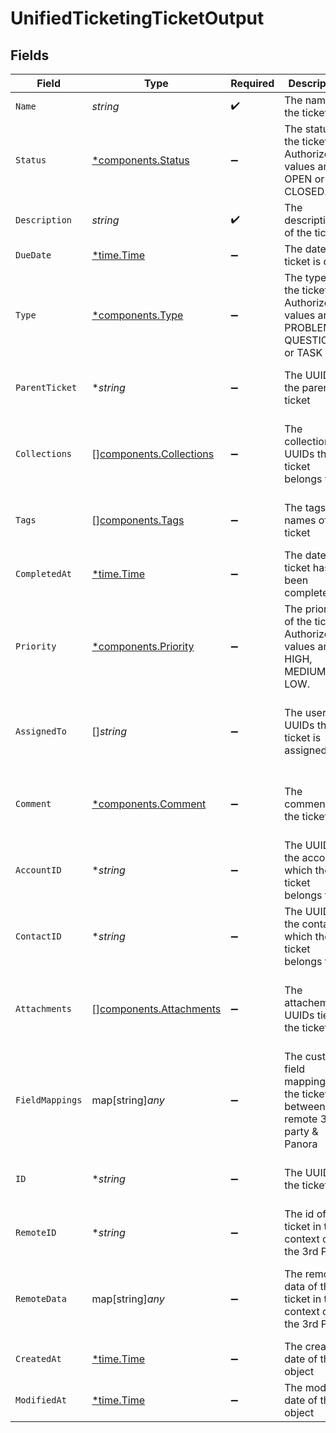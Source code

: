 # UnifiedTicketingTicketOutput


## Fields

| Field                                                                         | Type                                                                          | Required                                                                      | Description                                                                   | Example                                                                       |
| ----------------------------------------------------------------------------- | ----------------------------------------------------------------------------- | ----------------------------------------------------------------------------- | ----------------------------------------------------------------------------- | ----------------------------------------------------------------------------- |
| `Name`                                                                        | *string*                                                                      | :heavy_check_mark:                                                            | The name of the ticket                                                        | Customer Service Inquiry                                                      |
| `Status`                                                                      | [*components.Status](../../models/components/status.md)                       | :heavy_minus_sign:                                                            | The status of the ticket. Authorized values are OPEN or CLOSED.               | OPEN                                                                          |
| `Description`                                                                 | *string*                                                                      | :heavy_check_mark:                                                            | The description of the ticket                                                 | Help customer                                                                 |
| `DueDate`                                                                     | [*time.Time](https://pkg.go.dev/time#Time)                                    | :heavy_minus_sign:                                                            | The date the ticket is due                                                    | 2024-10-01T12:00:00Z                                                          |
| `Type`                                                                        | [*components.Type](../../models/components/type.md)                           | :heavy_minus_sign:                                                            | The type of the ticket. Authorized values are PROBLEM, QUESTION, or TASK      | BUG                                                                           |
| `ParentTicket`                                                                | **string*                                                                     | :heavy_minus_sign:                                                            | The UUID of the parent ticket                                                 | 801f9ede-c698-4e66-a7fc-48d19eebaa4f                                          |
| `Collections`                                                                 | [][components.Collections](../../models/components/collections.md)            | :heavy_minus_sign:                                                            | The collection UUIDs the ticket belongs to                                    | [<br/>"801f9ede-c698-4e66-a7fc-48d19eebaa4f"<br/>]                            |
| `Tags`                                                                        | [][components.Tags](../../models/components/tags.md)                          | :heavy_minus_sign:                                                            | The tags names of the ticket                                                  | [<br/>"my_tag",<br/>"urgent_tag"<br/>]                                        |
| `CompletedAt`                                                                 | [*time.Time](https://pkg.go.dev/time#Time)                                    | :heavy_minus_sign:                                                            | The date the ticket has been completed                                        | 2024-10-01T12:00:00Z                                                          |
| `Priority`                                                                    | [*components.Priority](../../models/components/priority.md)                   | :heavy_minus_sign:                                                            | The priority of the ticket. Authorized values are HIGH, MEDIUM or LOW.        | HIGH                                                                          |
| `AssignedTo`                                                                  | []*string*                                                                    | :heavy_minus_sign:                                                            | The users UUIDs the ticket is assigned to                                     | [<br/>"801f9ede-c698-4e66-a7fc-48d19eebaa4f"<br/>]                            |
| `Comment`                                                                     | [*components.Comment](../../models/components/comment.md)                     | :heavy_minus_sign:                                                            | The comment of the ticket                                                     | {<br/>"content": "Assigned the issue !"<br/>}                                 |
| `AccountID`                                                                   | **string*                                                                     | :heavy_minus_sign:                                                            | The UUID of the account which the ticket belongs to                           | 801f9ede-c698-4e66-a7fc-48d19eebaa4f                                          |
| `ContactID`                                                                   | **string*                                                                     | :heavy_minus_sign:                                                            | The UUID of the contact which the ticket belongs to                           | 801f9ede-c698-4e66-a7fc-48d19eebaa4f                                          |
| `Attachments`                                                                 | [][components.Attachments](../../models/components/attachments.md)            | :heavy_minus_sign:                                                            | The attachements UUIDs tied to the ticket                                     | [<br/>"801f9ede-c698-4e66-a7fc-48d19eebaa4f"<br/>]                            |
| `FieldMappings`                                                               | map[string]*any*                                                              | :heavy_minus_sign:                                                            | The custom field mappings of the ticket between the remote 3rd party & Panora | {<br/>"fav_dish": "broccoli",<br/>"fav_color": "red"<br/>}                    |
| `ID`                                                                          | **string*                                                                     | :heavy_minus_sign:                                                            | The UUID of the ticket                                                        | 801f9ede-c698-4e66-a7fc-48d19eebaa4f                                          |
| `RemoteID`                                                                    | **string*                                                                     | :heavy_minus_sign:                                                            | The id of the ticket in the context of the 3rd Party                          | id_1                                                                          |
| `RemoteData`                                                                  | map[string]*any*                                                              | :heavy_minus_sign:                                                            | The remote data of the ticket in the context of the 3rd Party                 | {<br/>"key1": "value1",<br/>"key2": 42,<br/>"key3": true<br/>}                |
| `CreatedAt`                                                                   | [*time.Time](https://pkg.go.dev/time#Time)                                    | :heavy_minus_sign:                                                            | The created date of the object                                                | 2024-10-01T12:00:00Z                                                          |
| `ModifiedAt`                                                                  | [*time.Time](https://pkg.go.dev/time#Time)                                    | :heavy_minus_sign:                                                            | The modified date of the object                                               | 2024-10-01T12:00:00Z                                                          |